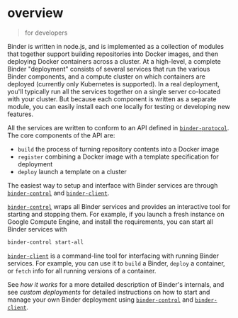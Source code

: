 # overview

> for developers

Binder is written in node.js, and is implemented as a collection of modules that together support building repositories into Docker images, and then deploying Docker containers across a cluster. At a high-level, a complete Binder "deployment" consists of several services that run the various Binder components, and a compute cluster on which containers are deployed (currently only Kubernetes is supported). In a real deployment, you'll typically run all the services together on a single server co-located with your cluster. But because each component is written as a separate module, you can easily install each one locally for testing or developing new features.

All the services are written to conform to an API defined in [`binder-protocol`](https://github.com/binder-project/binder-protocol). The core components of the API are:

- `build` the process of turning repository contents into a Docker image
- `register` combining a Docker image with a template specification for deployment
- `deploy` launch a template on a cluster

The easiest way to setup and interface with Binder services are through [`binder-control`](https://github.com/binder-project/binder-control) and [`binder-client`](https://github.com/binder-project/binder-client).

[`binder-control`](https://github.com/binder-project/binder-control) wraps all Binder services and provides an interactive tool for starting and stopping them. For example, if you launch a fresh instance on Google Compute Engine, and install the requirements, you can start all Binder services with

```bash
binder-control start-all
```

[`binder-client`](https://github.com/binder-project/binder-client) is a command-line tool for interfacing with running Binder services. For example, you can use it to `build` a Binder, `deploy` a container, or `fetch` info for all running versions of a container.

See *how it works* for a more detailed description of Binder's internals, and see *custom deployments* for detailed instructions on how to start and manage your own Binder deployment using [`binder-control`](https://github.com/binder-project/binder-control) and [`binder-client`](https://github.com/binder-project/binder-client).